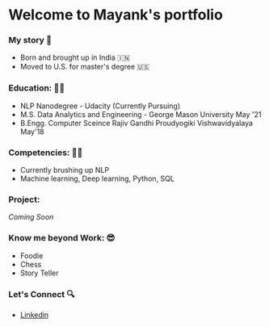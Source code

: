 
# Welcome to Mayank's portfolio 

### My story 📖
- Born and brought up in India 🇮🇳
- Moved to U.S. for master's degree 🇺🇸

### Education: :man_student:
- NLP Nanodegree - Udacity (Currently Pursuing)
- M.S. Data Analytics and Engineering - George Mason University May '21
- B.Engg. Computer Sceince Rajiv Gandhi Proudyogiki Vishwavidyalaya May'18

### Competencies: 💁🏼  
- Currently brushing up NLP
- Machine learning, Deep learning, Python, SQL

### Project:
 *Coming Soon*
 
### Know me beyond Work: 😎
- Foodie
- Chess
- Story Teller

### Let's Connect :mag:
- [Linkedin](https://www.linkedin.com/in/mayank-dubey11/)


